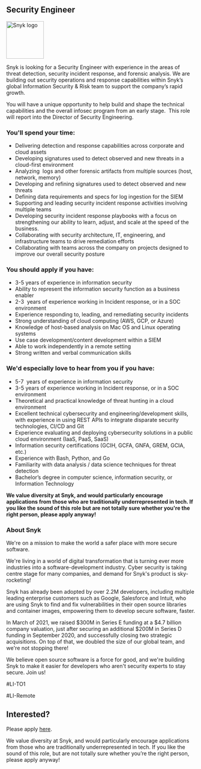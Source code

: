 Security Engineer
---

<img src="https://res.cloudinary.com/snyk/image/upload/v1537345894/press-kit/brand/logo-black.png" width="100" alt="Snyk logo" />

<p><span style="font-weight: 400;">Snyk is looking for a Security Engineer with experience in the areas of threat detection, security incident response, and forensic analysis. We are building out security operations and response capabilities within Snyk’s global Information Security &amp; Risk team to support the company’s rapid growth.&nbsp;</span></p>
<p><span style="font-weight: 400;">You will have a unique opportunity to help build and shape the technical capabilities and the overall infosec program from an early stage.&nbsp; This role will report into the Director of Security Engineering.</span></p>
<h3><strong>You'll spend your time:&nbsp;</strong></h3>
<ul>
<li style="font-weight: 400;"><span style="font-weight: 400;">Delivering detection and response capabilities across corporate and cloud assets</span></li>
<li style="font-weight: 400;"><span style="font-weight: 400;">Developing signatures used to detect observed and new threats in a cloud-first environment</span></li>
<li style="font-weight: 400;"><span style="font-weight: 400;">Analyzing&nbsp; logs and other forensic artifacts from multiple sources (host, network, memory)</span></li>
<li style="font-weight: 400;"><span style="font-weight: 400;">Developing and refining signatures used to detect observed and new threats&nbsp;</span></li>
<li style="font-weight: 400;"><span style="font-weight: 400;">Defining data requirements and specs for log ingestion for the SIEM&nbsp;</span></li>
<li style="font-weight: 400;"><span style="font-weight: 400;">Supporting and leading security incident response activities involving multiple teams</span></li>
<li style="font-weight: 400;"><span style="font-weight: 400;">Developing security incident response playbooks with a focus on strengthening our ability to learn, adjust, and scale at the speed of the business.</span></li>
<li style="font-weight: 400;"><span style="font-weight: 400;">Collaborating with security architecture, IT, engineering, and infrastructure teams to drive remediation efforts</span></li>
<li style="font-weight: 400;"><span style="font-weight: 400;">Collaborating with teams across the company on projects designed to improve our overall security posture</span></li>
</ul>
<h3><strong>You should apply if you have:</strong></h3>
<ul>
<li style="font-weight: 400;"><span style="font-weight: 400;">3-5 years of experience in information security</span></li>
<li style="font-weight: 400;"><span style="font-weight: 400;">Ability to represent the information security function as a business enabler</span></li>
<li style="font-weight: 400;"><span style="font-weight: 400;">2-3&nbsp; years of experience working in Incident response, or in a SOC environment</span></li>
<li style="font-weight: 400;"><span style="font-weight: 400;">Experience responding to, leading, and remediating security incidents</span></li>
<li style="font-weight: 400;"><span style="font-weight: 400;">Strong understanding of cloud computing (AWS, GCP, or Azure)</span></li>
<li style="font-weight: 400;"><span style="font-weight: 400;">Knowledge of host-based analysis on Mac OS and Linux operating systems</span></li>
<li style="font-weight: 400;"><span style="font-weight: 400;">Use case development/content development within a SIEM&nbsp;</span></li>
<li style="font-weight: 400;"><span style="font-weight: 400;">Able to work independently in a remote setting</span></li>
<li style="font-weight: 400;"><span style="font-weight: 400;">Strong written and verbal communication skills</span></li>
</ul>
<h3><strong>We'd especially love to hear from you if you have:</strong></h3>
<ul>
<li style="font-weight: 400;"><span style="font-weight: 400;">5-7&nbsp; years of experience in information security</span></li>
<li style="font-weight: 400;"><span style="font-weight: 400;">3-5 years of experience working in Incident response, or in a SOC environment</span></li>
<li style="font-weight: 400;"><span style="font-weight: 400;">Theoretical and practical knowledge of threat hunting in a cloud environment</span></li>
<li style="font-weight: 400;"><span style="font-weight: 400;">Excellent technical cybersecurity and engineering/development skills, with experience in using REST APIs to integrate disparate security technologies, CI/CD and Git</span></li>
<li style="font-weight: 400;"><span style="font-weight: 400;">Experience evaluating and deploying cybersecurity solutions in a public cloud environment (IaaS, PaaS, SaaS)</span></li>
<li style="font-weight: 400;"><span style="font-weight: 400;">Information security certifications (GCIH, GCFA, GNFA, GREM, GCIA, etc.)</span></li>
<li style="font-weight: 400;"><span style="font-weight: 400;">Experience with Bash, Python, and Go</span></li>
<li style="font-weight: 400;"><span style="font-weight: 400;">Familiarity with data analysis / data science techniques for threat detection</span></li>
<li style="font-weight: 400;"><span style="font-weight: 400;">Bachelor’s degree in computer science, information security, or Information Technology</span></li>
</ul>
<p><strong>We value diversity at Snyk, and would particularly encourage applications from those who are traditionally underrepresented in tech. If you like the sound of this role but are not totally sure whether you're the right person, please apply anyway!</strong></p>
<h3><strong>About Snyk</strong></h3>
<p><span style="font-weight: 400;">We're on a mission to make the world a safer place with more secure software.</span></p>
<p><span style="font-weight: 400;">We're living in a world of digital transformation that is turning ever more industries into a software-development industry. Cyber security is taking centre stage for many companies, and demand for Snyk's product is sky-rocketing!</span></p>
<p><span style="font-weight: 400;">Snyk has already been adopted by over 2.2M developers, including multiple leading enterprise customers such as Google, Salesforce and Intuit, who are using Snyk to find and fix vulnerabilities in their open source libraries and container images, empowering them to develop secure software, faster.</span></p>
<p><span style="font-weight: 400;">In March of 2021, we raised $300M in Series E funding at a $4.7 billion company valuation, just after securing an additional $200M in Series D funding in September 2020, and successfully closing two strategic acquisitions. On top of that, we doubled the size of our global team, and we're not stopping there!</span></p>
<p><span style="font-weight: 400;">We believe open source software is a force for good, and we're building Snyk to make it easier for developers who aren't security experts to stay secure. Join us!</span></p>
<p><span style="font-weight: 400;">#LI-TO1</span></p>
<p><span style="font-weight: 400;">#LI-Remote</span></p>

Interested?
---

Please apply [here](https://boards.greenhouse.io/snyk/jobs/4917244002#app).

We value diversity at Snyk, and would particularly encourage applications from those who are traditionally underrepresented in tech.
If you like the sound of this role, but are not totally sure whether you’re the right person, please apply anyway!
